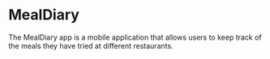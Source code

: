 # MealDiary
The MealDiary app is a mobile application that allows users to keep track of the meals they have tried at different restaurants. 
